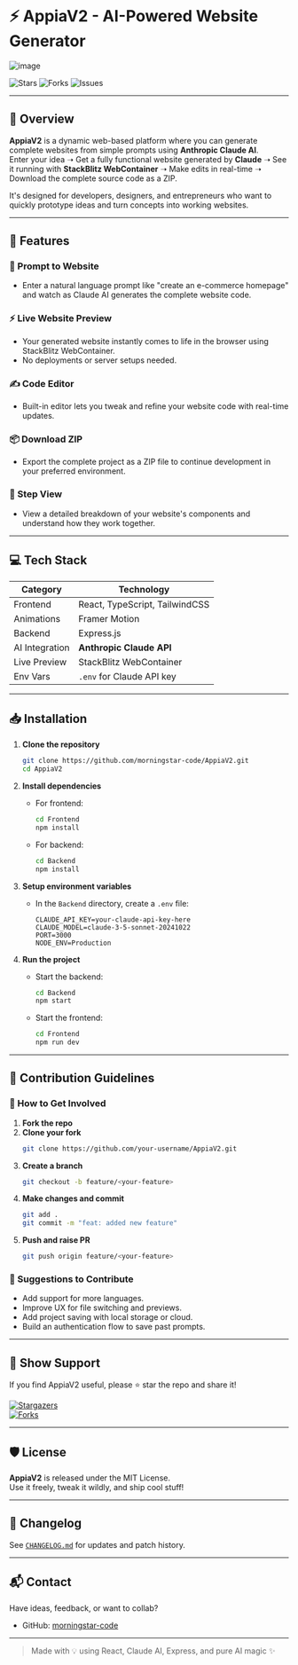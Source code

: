 # ⚡ AppiaV2 - AI-Powered Website Generator

![image](https://github.com/user-attachments/assets/4bf19b29-3563-4a17-a788-d857c92138c4)

![Stars](https://img.shields.io/github/stars/morningstar-code/AppiaV2?style=social)
![Forks](https://img.shields.io/github/forks/morningstar-code/AppiaV2?style=social)
![Issues](https://img.shields.io/github/issues/morningstar-code/AppiaV2)

---

## 🌟 Overview

**AppiaV2** is a dynamic web-based platform where you can generate complete websites from simple prompts using **Anthropic Claude AI**.  
Enter your idea ➝ Get a fully functional website generated by **Claude** ➝ See it running with **StackBlitz WebContainer** ➝ Make edits in real-time ➝ Download the complete source code as a ZIP.

It's designed for developers, designers, and entrepreneurs who want to quickly prototype ideas and turn concepts into working websites.

---

## 🚀 Features

### 🧠 Prompt to Website

- Enter a natural language prompt like "create an e-commerce homepage" and watch as Claude AI generates the complete website code.

### ⚡ Live Website Preview

- Your generated website instantly comes to life in the browser using StackBlitz WebContainer.
- No deployments or server setups needed.

### ✍️ Code Editor

- Built-in editor lets you tweak and refine your website code with real-time updates.

### 📦 Download ZIP

- Export the complete project as a ZIP file to continue development in your preferred environment.

### 📁 Step View

- View a detailed breakdown of your website's components and understand how they work together.

---

## 💻 Tech Stack

| **Category**   | **Technology**                 |
| -------------- | ------------------------------ |
| Frontend       | React, TypeScript, TailwindCSS |
| Animations     | Framer Motion                  |
| Backend        | Express.js                     |
| AI Integration | **Anthropic Claude API**       |
| Live Preview   | StackBlitz WebContainer        |
| Env Vars       | `.env` for Claude API key      |

---

## 📥 Installation

1. **Clone the repository**

   ```bash
   git clone https://github.com/morningstar-code/AppiaV2.git
   cd AppiaV2
   ```

2. **Install dependencies**

   - For frontend:
     ```bash
     cd Frontend
     npm install
     ```
   - For backend:
     ```bash
     cd Backend
     npm install
     ```

3. **Setup environment variables**

   - In the `Backend` directory, create a `.env` file:
     ```
     CLAUDE_API_KEY=your-claude-api-key-here
     CLAUDE_MODEL=claude-3-5-sonnet-20241022
     PORT=3000
     NODE_ENV=Production
     ```

4. **Run the project**
   - Start the backend:
     ```bash
     cd Backend
     npm start
     ```
   - Start the frontend:
     ```bash
     cd Frontend
     npm run dev
     ```

---

## 🤝 Contribution Guidelines

### 🌱 How to Get Involved

1. **Fork the repo**
2. **Clone your fork**
   ```bash
   git clone https://github.com/your-username/AppiaV2.git
   ```
3. **Create a branch**
   ```bash
   git checkout -b feature/<your-feature>
   ```
4. **Make changes and commit**
   ```bash
   git add .
   git commit -m "feat: added new feature"
   ```
5. **Push and raise PR**
   ```bash
   git push origin feature/<your-feature>
   ```

### 📌 Suggestions to Contribute

- Add support for more languages.
- Improve UX for file switching and previews.
- Add project saving with local storage or cloud.
- Build an authentication flow to save past prompts.

---

## 🌟 Show Support

If you find AppiaV2 useful, please ⭐ star the repo and share it!

[![Stargazers](https://img.shields.io/github/stars/morningstar-code/AppiaV2)](https://github.com/morningstar-code/AppiaV2/stargazers)  
[![Forks](https://img.shields.io/github/forks/morningstar-code/AppiaV2)](https://github.com/morningstar-code/AppiaV2/network/members)

---

## 🛡 License

**AppiaV2** is released under the MIT License.  
Use it freely, tweak it wildly, and ship cool stuff!

---

## 📖 Changelog

See [`CHANGELOG.md`](https://github.com/morningstar-code/AppiaV2/blob/main/CHANGELOG.md) for updates and patch history.

---

## 📬 Contact

Have ideas, feedback, or want to collab?

- GitHub: [morningstar-code](https://github.com/morningstar-code)

---

> Made with 💡 using React, Claude AI, Express, and pure AI magic ✨
